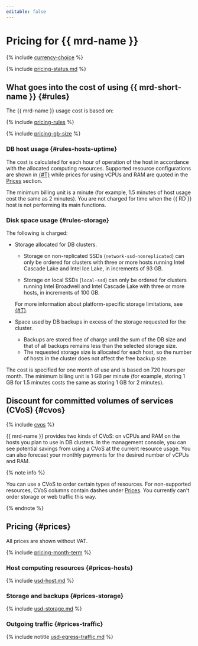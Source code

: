 ```yaml
---
editable: false
---
```


# Pricing for {{ mrd-name }}

{% include [currency-choice](../_includes/pricing/currency-choice.md) %}

{% include [pricing-status.md](../_includes/mdb/pricing-status.md) %}

## What goes into the cost of using {{ mrd-short-name }} {#rules}

The {{ mrd-name }} usage cost is based on:

{% include [pricing-rules](../_includes/mdb/pricing-rules.md) %}

{% include [pricing-gb-size](../_includes/pricing-gb-size.md) %}

### DB host usage {#rules-hosts-uptime}

The cost is calculated for each hour of operation of the host in accordance with the allocated computing resources. Supported resource configurations are shown in [{#T}](concepts/instance-types.md) while prices for using vCPUs and RAM are quoted in the [Prices](#prices) section.

The minimum billing unit is a minute (for example, 1.5 minutes of host usage cost the same as 2 minutes). You are not charged for time when the {{ RD }} host is not performing its main functions.

### Disk space usage {#rules-storage}

The following is charged:

* Storage allocated for DB clusters.

   * Storage on non-replicated SSDs (`network-ssd-nonreplicated`) can only be ordered for clusters with three or more hosts running Intel Cascade Lake and Intel Ice Lake, in increments of 93 GB.

   * Storage on local SSDs (`local-ssd`) can only be ordered for clusters running Intel Broadwell and Intel Cascade Lake with three or more hosts, in increments of 100 GB.

   For more information about platform-specific storage limitations, see [{#T}](./concepts/storage.md).

* Space used by DB backups in excess of the storage requested for the cluster.

   * Backups are stored free of charge until the sum of the DB size and that of all backups remains less than the selected storage size.
   * The requested storage size is allocated for each host, so the number of hosts in the cluster does not affect the free backup size.

The cost is specified for one month of use and is based on 720 hours per month. The minimum billing unit is 1 GB per minute (for example, storing 1 GB for 1.5 minutes costs the same as storing 1 GB for 2 minutes).

## Discount for committed volumes of services (CVoS) {#cvos}

{% include [cvos](../_includes/mdb/cvos.md) %}

{{ mrd-name }} provides two kinds of CVoS: on vCPUs and RAM on the hosts you plan to use in DB clusters. In the management console, you can see potential savings from using a CVoS at the current resource usage. You can also forecast your monthly payments for the desired number of vCPUs and RAM.

{% note info %}

You can use a CVoS to order certain types of resources. For non-supported resources, CVoS columns contain dashes under [Prices](#prices). You currently can't order storage or web traffic this way.

{% endnote %}

## Pricing {#prices}


All prices are shown without VAT.


{% include [pricing-month-term](../_includes/mdb/pricing-month-term.md) %}

### Host computing resources {#prices-hosts}




{% include [usd-host.md](../_pricing/managed-redis/usd-host.md) %}


### Storage and backups {#prices-storage}




{% include [usd-storage.md](../_pricing/managed-redis/usd-storage.md) %}


### Outgoing traffic {#prices-traffic}




{% include notitle [usd-egress-traffic.md](../_pricing/usd-egress-traffic.md) %}

